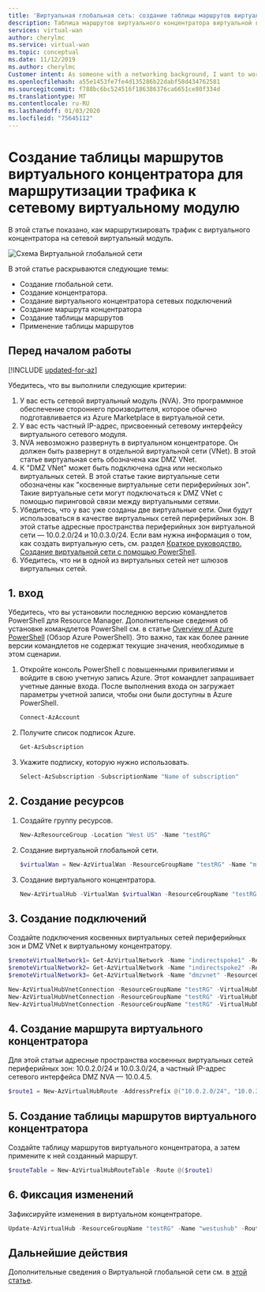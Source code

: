 ```yaml
---
title: 'Виртуальная глобальная сеть: создание таблицы маршрутов виртуального концентратора в NVA: Azure PowerShell'
description: Таблица маршрутов виртуального концентратора виртуальной глобальной сети для маршрутизации трафика к сетевому виртуальному модулю.
services: virtual-wan
author: cherylmc
ms.service: virtual-wan
ms.topic: conceptual
ms.date: 11/12/2019
ms.author: cherylmc
Customer intent: As someone with a networking background, I want to work with routing tables for NVA.
ms.openlocfilehash: a55e1453fe7fe4d135286b22dabf58d434762581
ms.sourcegitcommit: f788bc6bc524516f186386376ca6651ce80f334d
ms.translationtype: MT
ms.contentlocale: ru-RU
ms.lasthandoff: 01/03/2020
ms.locfileid: "75645112"
---
```

# <a name="create-a-virtual-hub-route-table-to-steer-traffic-to-a-network-virtual-appliance"></a>Создание таблицы маршрутов виртуального концентратора для маршрутизации трафика к сетевому виртуальному модулю

В этой статье показано, как маршрутизировать трафик с виртуального концентратора на сетевой виртуальный модуль. 

![Схема Виртуальной глобальной сети](./media/virtual-wan-route-table/vwanroute.png)

В этой статье раскрываются следующие темы:

* Создание глобальной сети.
* Создание концентратора.
* Создание виртуального концентратора сетевых подключений
* Создание маршрута концентратора
* Создание таблицы маршрутов
* Применение таблицы маршрутов

## <a name="before-you-begin"></a>Перед началом работы

[!INCLUDE [updated-for-az](../../includes/updated-for-az.md)]

Убедитесь, что вы выполнили следующие критерии:

1. У вас есть сетевой виртуальный модуль (NVA). Это программное обеспечение стороннего производителя, которое обычно подготавливается из Azure Marketplace в виртуальной сети.
2. У вас есть частный IP-адрес, присвоенный сетевому интерфейсу виртуального сетевого модуля. 
3. NVA невозможно развернуть в виртуальном концентраторе. Он должен быть развернут в отдельной виртуальной сети (VNet). В этой статье виртуальная сеть обозначена как DMZ VNet.
4. К "DMZ VNet" может быть подключена одна или несколько виртуальных сетей. В этой статье такие виртуальные сети обозначены как "косвенные виртуальные сети периферийных зон". Такие виртуальные сети могут подключаться к DMZ VNet с помощью пиринговой связи между виртуальными сетями.
5. Убедитесь, что у вас уже созданы две виртуальные сети. Они будут использоваться в качестве виртуальных сетей периферийных зон. В этой статье адресные пространства периферийных зон виртуальной сети — 10.0.2.0/24 и 10.0.3.0/24. Если вам нужна информация о том, как создать виртуальную сеть, см. раздел [Краткое руководство. Создание виртуальной сети с помощью PowerShell](../virtual-network/quick-create-powershell.md).
6. Убедитесь, что ни в одной из виртуальных сетей нет шлюзов виртуальных сетей.

## <a name="signin"></a>1. вход

Убедитесь, что вы установили последнюю версию командлетов PowerShell для Resource Manager. Дополнительные сведения об установке командлетов PowerShell см. в статье [Overview of Azure PowerShell](/powershell/azure/install-az-ps) (Обзор Azure PowerShell). Это важно, так как более ранние версии командлетов не содержат текущие значения, необходимые в этом сценарии.

1. Откройте консоль PowerShell с повышенными привилегиями и войдите в свою учетную запись Azure. Этот командлет запрашивает учетные данные входа. После выполнения входа он загружает параметры учетной записи, чтобы они были доступны в Azure PowerShell.

   ```powershell
   Connect-AzAccount
   ```
2. Получите список подписок Azure.

   ```powershell
   Get-AzSubscription
   ```
3. Укажите подписку, которую нужно использовать.

   ```powershell
   Select-AzSubscription -SubscriptionName "Name of subscription"
   ```

## <a name="rg"></a>2. Создание ресурсов

1. Создайте группу ресурсов.

   ```powershell
   New-AzResourceGroup -Location "West US" -Name "testRG"
   ```
2. Создание виртуальной глобальной сети.

   ```powershell
   $virtualWan = New-AzVirtualWan -ResourceGroupName "testRG" -Name "myVirtualWAN" -Location "West US"
   ```
3. Создание виртуального концентратора.

   ```powershell
   New-AzVirtualHub -VirtualWan $virtualWan -ResourceGroupName "testRG" -Name "westushub" -AddressPrefix "10.0.1.0/24" -Location "West US"
   ```

## <a name="connections"></a>3. Создание подключений

Создайте подключения косвенных виртуальных сетей периферийных зон и DMZ VNet к виртуальному концентратору.

  ```powershell
  $remoteVirtualNetwork1= Get-AzVirtualNetwork -Name "indirectspoke1" -ResourceGroupName "testRG"
  $remoteVirtualNetwork2= Get-AzVirtualNetwork -Name "indirectspoke2" -ResourceGroupName "testRG"
  $remoteVirtualNetwork3= Get-AzVirtualNetwork -Name "dmzvnet" -ResourceGroupName "testRG"

  New-AzVirtualHubVnetConnection -ResourceGroupName "testRG" -VirtualHubName "westushub" -Name  "testvnetconnection1" -RemoteVirtualNetwork $remoteVirtualNetwork1
  New-AzVirtualHubVnetConnection -ResourceGroupName "testRG" -VirtualHubName "westushub" -Name  "testvnetconnection2" -RemoteVirtualNetwork $remoteVirtualNetwork2
  New-AzVirtualHubVnetConnection -ResourceGroupName "testRG" -VirtualHubName "westushub" -Name  "testvnetconnection3" -RemoteVirtualNetwork $remoteVirtualNetwork3
  ```

## <a name="route"></a>4. Создание маршрута виртуального концентратора

Для этой статьи адресные пространства косвенных виртуальных сетей периферийных зон: 10.0.2.0/24 и 10.0.3.0/24, а частный IP-адрес сетевого интерфейса DMZ NVA — 10.0.4.5.

```powershell
$route1 = New-AzVirtualHubRoute -AddressPrefix @("10.0.2.0/24", "10.0.3.0/24") -NextHopIpAddress "10.0.4.5"
```

## <a name="applyroute"></a>5. Создание таблицы маршрутов виртуального концентратора

Создайте таблицу маршрутов виртуального концентратора, а затем примените к ней созданный маршрут.
 
```powershell
$routeTable = New-AzVirtualHubRouteTable -Route @($route1)
```

## <a name="commit"></a>6. Фиксация изменений

Зафиксируйте изменения в виртуальном концентраторе.

```powershell
Update-AzVirtualHub -ResourceGroupName "testRG" -Name "westushub" -RouteTable $routeTable
```

## <a name="next-steps"></a>Дальнейшие действия

Дополнительные сведения о Виртуальной глобальной сети см. в [этой статье](virtual-wan-about.md).
